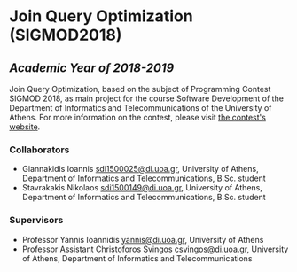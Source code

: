 # Join Query Optimization (SIGMOD2018)

## _Academic Year of 2018-2019_

Join Query Optimization, based on the subject of Programming Contest SIGMOD 2018, as main project for the course Software Development of the Department of Informatics and Telecommunications of the University of Athens. For more information on the contest, please visit [the contest's website](http://sigmod18contest.db.in.tum.de/index.shtml).

### Collaborators

* Giannakidis Ioannis <sdi1500025@di.uoa.gr>, University of Athens, Department of Informatics and Telecommunications, B.Sc. student
* Stavrakakis Nikolaos <sdi1500149@di.uoa.gr>, University of Athens, Department of Informatics and Telecommunications, B.Sc. student

### Supervisors

* Professor Yannis Ioannidis <yannis@di.uoa.gr>, University of Athens
* Professor Assistant Christoforos Svingos <csvingos@di.uoa.gr>, University of Athens, Department of Informatics and Telecommunications
